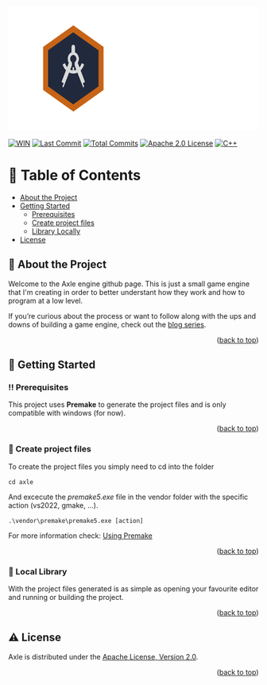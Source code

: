 <a id="readme-top"></a>

<!-- PROJECT LOGO -->
<!--<br />-->
<div align="center">
<img src="assets/axle_logo_dark.svg" alt="Logo" height="250">
</div>


<!-- PROJECT SHIELDS -->
<!--
*** I'm using markdown "reference style" links for readability.
*** Reference links are enclosed in brackets [ ] instead of parentheses ( ).
*** See the bottom of this document for the declaration of the reference variables
*** for contributors-url, forks-url, etc. This is an optional, concise syntax you may use.
*** https://www.markdownguide.org/basic-syntax/#reference-style-links
-->
[![WIN][Windows-shield]][Windows-url]
[![Last Commit][last-commit-shield]][last-commit-url]
[![Total Commits][total-commits-shield]][total-commits-url]
[![Apache 2.0 License][license-shield]][license-url]
[![C++][Cpp-shield]][Cpp-url]


<!-- Table of Contents -->
# :notebook_with_decorative_cover: Table of Contents

- [About the Project](#star2-about-the-project)
  <!--* [Screenshots](#camera-screenshots)
  * [Tech Stack](#space_invader-tech-stack)
  * [Environment Variables](#key-environment-variables)-->
- [Getting Started](#toolbox-getting-started)
  * [Prerequisites](#bangbang-prerequisites)
  <!-- * [Installation](#gear-installation)-->
  * [Create project files](#triangular_flag_on_post-create-project-files)
  * [Library Locally](#running-local-library)
  <!--- [Contributing](#wave-contributing)-->
- [License](#warning-license)

  

<!-- About the Project -->
## :star2: About the Project

Welcome to the Axle engine github page. This is just a small game engine that I'm creating in order to better understant how they work and how to program at a low level.

If you’re curious about the process or want to follow along with the ups and downs of building a game engine, check out the [blog series][blog-series].

<p align="right">(<a href="#readme-top">back to top</a>)</p>


<!-- Getting Started -->
## 	:toolbox: Getting Started

<!-- Prerequisites -->
### :bangbang: Prerequisites

This project uses **Premake** to generate the project files and is only compatible with windows (for now).

<p align="right">(<a href="#readme-top">back to top</a>)</p>


<!-- Installation -->
<!--### :gear: Installation-->


<!-- Create project files -->
### :triangular_flag_on_post: Create project files

To create the project files you simply need to cd into the folder

```
cd axle
```
And excecute the *premake5.exe* file in the vendor folder with the specific action (vs2022, gmake, ...).

```
.\vendor\premake\premake5.exe [action]
```

For more information check: [Using Premake](https://premake.github.io/docs/Using-Premake/)

<p align="right">(<a href="#readme-top">back to top</a>)</p>


<!-- Run Locally -->
### :running: Local Library

With the project files generated is as simple as opening your favourite editor and running or building the project.

<p align="right">(<a href="#readme-top">back to top</a>)</p>


<!-- Contributing -->
<!--## :wave: Contributing-->



<!-- License -->
## :warning: License

Axle is distributed under the [Apache License, Version 2.0][license-url].

<p align="right">(<a href="#readme-top">back to top</a>)</p>


<!-- MARKDOWN LINKS & IMAGES -->
<!-- https://www.markdownguide.org/basic-syntax/#reference-style-links -->
[license-shield]: https://img.shields.io/github/license/Estikno/axle.svg?style=for-the-badge
[license-url]: https://github.com/Estikno/axle/blob/main/LICENSE
[last-commit-shield]: https://img.shields.io/github/last-commit/Estikno/axle.svg?style=for-the-badge
[last-commit-url]: https://github.com/Estikno/axle/blob/main
[total-commits-shield]: https://img.shields.io/github/commit-activity/t/Estikno/axle.svg?style=for-the-badge
[total-commits-url]: https://github.com/Estikno/axle/commits/main/
[product-screenshot]: images/screenshot.png
[blog-series]: https://estikno.github.io/tags/game-engine
[Cpp-shield]: https://img.shields.io/badge/C++-0769AD?logo=C%2B%2B&logoColor=white&style=for-the-badge
[Cpp-url]: https://devdocs.io/cpp/
[Windows-shield]: https://custom-icon-badges.demolab.com/badge/Windows-0078D6?logo=windows11&logoColor=white&style=for-the-badge
[Windows-url]: https://www.microsoft.com/es-es/windows?r=1
